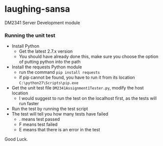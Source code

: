 # laughing-sansa
DM2341 Server Development module

### Running the unit test 
* Install Python  
  * Get the latest 2.7.x version  
  * You should have already done this, make sure you choose the option of putting python into the path
* Install the requests Python module  
  * run the command `pip install requests`
  * if pip cannot be found, you have to run it from its location `C:\python27\Scripts\pip.exe`  
* Get the unit test file `DM2341Assignment1Tester.py`, modify the host location
  * I would suggest to run the test on the localhost first, as the tests will run faster
* Run the test by running the test script
* The test will tell you how many tests have failed
  * . means test passed
  * F means test failed
  * E means that there is an error in the test

Good Luck.
